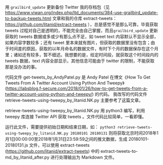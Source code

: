 
用 `grailbird_update` 更新备份 Twitter 我的存档包（见 https://www.yiwan.org/index.php/ltd_documents/384-use-grailbird_update-to-backup-tweets.html 文章和我的仓库 extract-tweets：
https://github.com/litanid/extract-tweets ），总是感觉不是那么可靠，毕竟获取 tweets 过程对自己是透明的，不能完全由自己掌握，而且`grailbird_update` 更新获取的 tweets 数据或多或少有那么点不足，如 tweet text 内容默认不显示全部，如果内容字数较多；还有 tweet 里本来就有图片，但获取的数据里没有包含；由于时间差的原因，获取的以年月命名的数据文件，有时下个月的数据保存在这个月里；诸如还有较多，暂不细述。我想要的是，给定时间段，就获取这个时间段内的 tweets 数据，text 内容全部显示，其他信息可能由于 twitter 的限制，不能获取那是没办法的事。

代码文件 get-tweets_by_AndyPatel.py 是 Andy Patel 在博文《How To Get Tweets From A Twitter Account Using Python And Tweepy》(https://labsblog.f-secure.com/2018/01/26/how-to-get-tweets-from-a-twitter-account-using-python-and-tweepy/) 的代码。
我改写的代码文件 retrieve-tweets-using-tweepy_by_litanid.NK.py 主要参考了这篇文章。

 retrieve-tweets-using-tweepy_by_litanid.NK.py 用 python3 编写，利用 tweepy 库连接 Twitter API 获取 tweets 。文件代码比较简单，一看即懂。

运行此文件，需要提供初始日期和结束日期，如：
`python3 retrieve-tweets-using-tweepy_by_litanid.NK.py 20180101 20180131`
则将获取北京时间2018年1月1日00:00:00至2018年1月31日23:59:59之间的推文数据，生成 20180101-20180131.js 文件，可以使用 extract-tweets (https://github.com/litanid/extract-tweets) 中的 extract-tweets-to-md_by_litanid_after.py 进行处理输出为 Markdown 文件。

